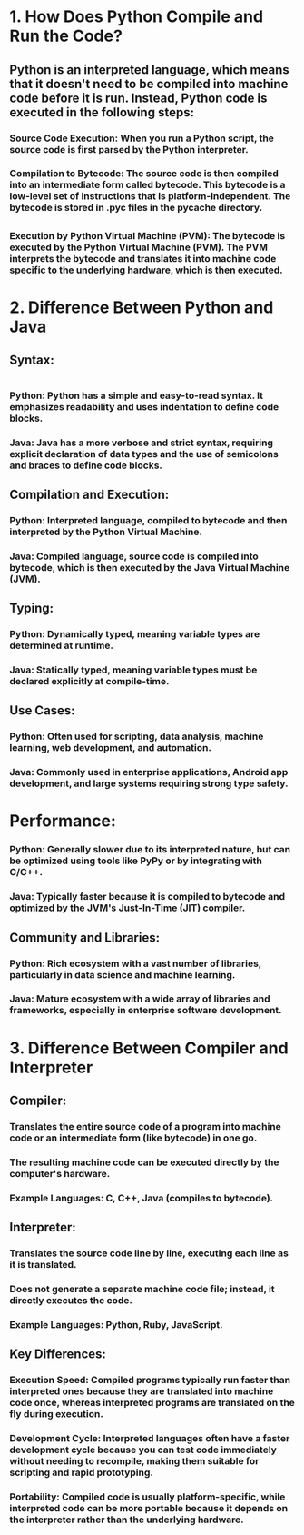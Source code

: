 
# 1. How Does Python Compile and Run the Code?
## Python is an interpreted language, which means that it doesn't need to be compiled into machine code before it is run. Instead, Python code is executed in the following steps:

### Source Code Execution: When you run a Python script, the source code is first parsed by the Python interpreter.

### Compilation to Bytecode: The source code is then compiled into an intermediate form called bytecode. This bytecode is a low-level set of instructions that is platform-independent. The bytecode is stored in .pyc files in the __pycache__ directory.
##
### Execution by Python Virtual Machine (PVM): The bytecode is executed by the Python Virtual Machine (PVM). The PVM interprets the bytecode and translates it into machine code specific to the underlying hardware, which is then executed.
# 2. Difference Between Python and Java
## Syntax:
#
### Python: Python has a simple and easy-to-read syntax. It emphasizes readability and uses indentation to define code blocks.
### Java: Java has a more verbose and strict syntax, requiring explicit declaration of data types and the use of semicolons and braces to define code blocks.

## Compilation and Execution:
### Python: Interpreted language, compiled to bytecode and then interpreted by the Python Virtual Machine.
### Java: Compiled language, source code is compiled into bytecode, which is then executed by the Java Virtual Machine (JVM).

## Typing:
### Python: Dynamically typed, meaning variable types are determined at runtime.
### Java: Statically typed, meaning variable types must be declared explicitly at compile-time.

## Use Cases:
### Python: Often used for scripting, data analysis, machine learning, web development, and automation.
### Java: Commonly used in enterprise applications, Android app development, and large systems requiring strong type safety.

# Performance:
### Python: Generally slower due to its interpreted nature, but can be optimized using tools like PyPy or by integrating with C/C++.
### Java: Typically faster because it is compiled to bytecode and optimized by the JVM's Just-In-Time (JIT) compiler.

## Community and Libraries:
### Python: Rich ecosystem with a vast number of libraries, particularly in data science and machine learning.
### Java: Mature ecosystem with a wide array of libraries and frameworks, especially in enterprise software development.

# 3. Difference Between Compiler and Interpreter

## Compiler:

### Translates the entire source code of a program into machine code or an intermediate form (like bytecode) in one go.
### The resulting machine code can be executed directly by the computer's hardware.
### Example Languages: C, C++, Java (compiles to bytecode).

## Interpreter:

### Translates the source code line by line, executing each line as it is translated.
### Does not generate a separate machine code file; instead, it directly executes the code.
### Example Languages: Python, Ruby, JavaScript.

## Key Differences:

### Execution Speed: Compiled programs typically run faster than interpreted ones because they are translated into machine code once, whereas interpreted programs are translated on the fly during execution.
### Development Cycle: Interpreted languages often have a faster development cycle because you can test code immediately without needing to recompile, making them suitable for scripting and rapid prototyping.
### Portability: Compiled code is usually platform-specific, while interpreted code can be more portable because it depends on the interpreter rather than the underlying hardware.
#

